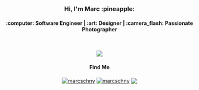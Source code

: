 <h3 align="center"> Hi, I'm Marc :pineapple: </h3>

<h4 align="center">
:computer: Software Engineer  | :art: Designer  |  :camera_flash: Passionate Photographer 
</h4>
</br>

<p align="center">
  <img src="https://github-readme-stats.vercel.app/api/top-langs/?username=marcschny&layout=compact&show_icons=true&title_color=000000&icon_color=ffffff&text_color=111111&bg_color=eeeeee&langs_count=8&hide=Jupyter%20Notebook,ShaderLab,hlsl,Shell,Ruby"/>      
</p>


<h4 align="center">Find Me</h4>
<p align="center">
  <a href="https://www.behance.net/marcschny/" alt="marcschny"><img src="https://img.shields.io/badge/Behance-0054F7?style=for-the-badge&logo=behance&logoColor=white" align="center" title="marcschny"/></a> 
  <a href="https://www.instagram.com/marcschny/" alt="marcschny"><img src="https://img.shields.io/badge/Instagram-E4405F?style=for-the-badge&logo=instagram&logoColor=white" align="center" title="marcschny"/></a> 
  <a href="https://www.linkedin.com/in/marc-schnydrig-861360230/" alt="marcschny"><img src="https://img.shields.io/badge/LinkedIn-0077B5?style=for-the-badge&logo=linkedin&logoColor=white" align="center"/></a>
</p>
